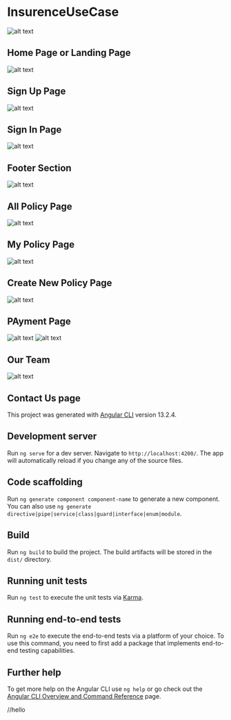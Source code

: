 # InsurenceUseCase

![alt text](src/assets/images/read_me/3.png)

## Home Page or Landing Page

![alt text](src/assets/images/read_me/1.png)

## Sign Up Page

![alt text](src/assets/images/read_me/2.png)

## Sign In Page

![alt text](src/assets/images/read_me/4.png)

## Footer Section

![alt text](src/assets/images/read_me/5.png)

## All Policy Page

![alt text](src/assets/images/read_me/6.png)

## My Policy Page

![alt text](src/assets/images/read_me/8.png)

## Create New Policy Page

![alt text](src/assets/images/read_me/7.png)

## PAyment Page

![alt text](src/assets/images/read_me/9.png)
![alt text](src/assets/images/read_me/10.png)

## Our Team

![alt text](src/assets/images/read_me/11.png)

## Contact Us page

This project was generated with [Angular CLI](https://github.com/angular/angular-cli) version 13.2.4.

## Development server

Run `ng serve` for a dev server. Navigate to `http://localhost:4200/`. The app will automatically reload if you change any of the source files.

## Code scaffolding

Run `ng generate component component-name` to generate a new component. You can also use `ng generate directive|pipe|service|class|guard|interface|enum|module`.

## Build

Run `ng build` to build the project. The build artifacts will be stored in the `dist/` directory.

## Running unit tests

Run `ng test` to execute the unit tests via [Karma](https://karma-runner.github.io).

## Running end-to-end tests

Run `ng e2e` to execute the end-to-end tests via a platform of your choice. To use this command, you need to first add a package that implements end-to-end testing capabilities.

## Further help

To get more help on the Angular CLI use `ng help` or go check out the [Angular CLI Overview and Command Reference](https://angular.io/cli) page.

//hello

